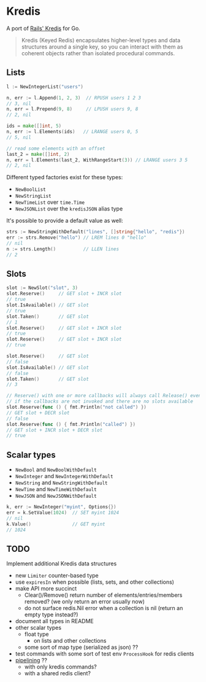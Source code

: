 # Kredis

A port of [Rails' Kredis](https://github.com/rails/kredis) for Go.

> Kredis (Keyed Redis) encapsulates higher-level types and data
structures around a single key, so you can interact with them as
coherent objects rather than isolated procedural commands.

## Lists

```go
l := NewIntegerList("users")

n, err := l.Append(1, 2, 3)  // RPUSH users 1 2 3
// 3, nil
n, err = l.Prepend(9, 8)     // LPUSH users 9, 8
// 2, nil

ids = make([]int, 5)
n, err := l.Elements(ids)   // LRANGE users 0, 5
// 5, nil

// read some elements with an offset
last_2 = make([]int, 2)
n, err = l.Elements(last_2, WithRangeStart(3)) // LRANGE users 3 5
// 2, nil
```

Different typed factories exist for these types:

- `NewBoolList`
- `NewStringList`
- `NewTimeList` over `time.Time`
- `NewJSONList` over the `kredisJSON` alias type

It's possible to provide a default value as well:

```go
strs := NewStringWithDefault("lines", []string{"hello", "redis"})
err := strs.Remove("hello") // LREM lines 0 "hello"
// nil
n := strs.Length()          // LLEN lines
// 2
```

## Slots

```go
slot := NewSlot("slot", 3)
slot.Reserve()     // GET slot + INCR slot
// true
slot.IsAvailable() // GET slot
// true
slot.Taken()       // GET slot
// 1
slot.Reserve()     // GET slot + INCR slot
// true
slot.Reserve()     // GET slot + INCR slot
// true

slot.Reserve()     // GET slot
// false
slot.IsAvailable() // GET slot
// false
slot.Taken()       // GET slot
// 3

// Reserve() with one or more callbacks will always call Release() even
// if the callbacks are not invoked and there are no slots available
slot.Reserve(func () { fmt.Println("not called") })
// GET slot + DECR slot
// false
slot.Reserve(func () { fmt.Println("called") })
// GET slot + INCR slot + DECR slot
// true
```

## Scalar types

- `NewBool` and `NewBoolWithDefault`
- `NewInteger` and `NewIntegerWithDefault`
- `NewString` and `NewStringWithDefault`
- `NewTime` and `NewTimeWithDefault`
- `NewJSON` and `NewJSONWithDefault`

```go
k, err := NewInteger("myint", Options{})
err = k.SetValue(1024)  // SET myint 1024
// nil
k.Value()               // GET myint
// 1024
```

## TODO

Implement additional Kredis data structures

- new `Limiter` counter-based type
- use `expiresIn` when possible (lists, sets, and other collections)
- make API more succinct
    - Clear()/Remove() return number of elements/entries/members
        removed? (we only return an error usually now)
    - do not surface redis.Nil error when a collection is nil (return an
        empty type instead?)
- document all types in README
- other scalar types
    - float type
        - on lists and other collections
    - some sort of map type (serialized as json) ??
- test commands with some sort of test env `ProcessHook` for redis
    clients
- [pipelining](https://redis.uptrace.dev/guide/go-redis-pipelines.html) ??
    - with only kredis commands?
    - with a shared redis client?
